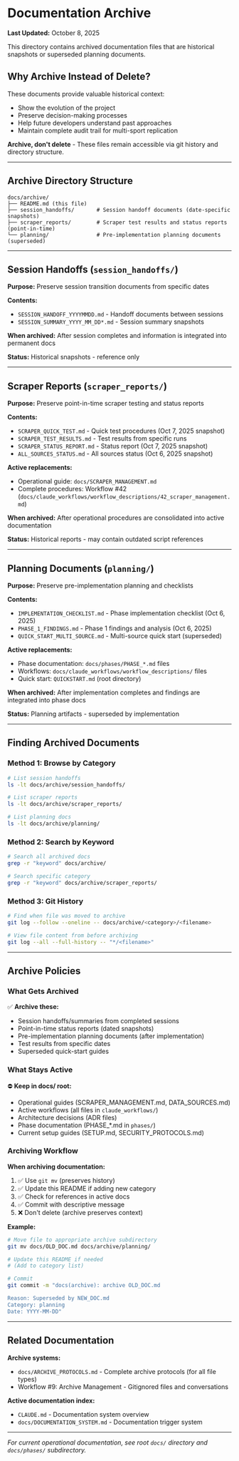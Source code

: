 # Documentation Archive

**Last Updated:** October 8, 2025

This directory contains archived documentation files that are historical snapshots or superseded planning documents.

## Why Archive Instead of Delete?

These documents provide valuable historical context:
- Show the evolution of the project
- Preserve decision-making processes
- Help future developers understand past approaches
- Maintain complete audit trail for multi-sport replication

**Archive, don't delete** - These files remain accessible via git history and directory structure.

---

## Archive Directory Structure

```
docs/archive/
├── README.md (this file)
├── session_handoffs/       # Session handoff documents (date-specific snapshots)
├── scraper_reports/        # Scraper test results and status reports (point-in-time)
└── planning/               # Pre-implementation planning documents (superseded)
```

---

## Session Handoffs (`session_handoffs/`)

**Purpose:** Preserve session transition documents from specific dates

**Contents:**
- `SESSION_HANDOFF_YYYYMMDD.md` - Handoff documents between sessions
- `SESSION_SUMMARY_YYYY_MM_DD*.md` - Session summary snapshots

**When archived:** After session completes and information is integrated into permanent docs

**Status:** Historical snapshots - reference only

---

## Scraper Reports (`scraper_reports/`)

**Purpose:** Preserve point-in-time scraper testing and status reports

**Contents:**
- `SCRAPER_QUICK_TEST.md` - Quick test procedures (Oct 7, 2025 snapshot)
- `SCRAPER_TEST_RESULTS.md` - Test results from specific runs
- `SCRAPER_STATUS_REPORT.md` - Status report (Oct 7, 2025 snapshot)
- `ALL_SOURCES_STATUS.md` - All sources status (Oct 6, 2025 snapshot)

**Active replacements:**
- Operational guide: `docs/SCRAPER_MANAGEMENT.md`
- Complete procedures: Workflow #42 (`docs/claude_workflows/workflow_descriptions/42_scraper_management.md`)

**When archived:** After operational procedures are consolidated into active documentation

**Status:** Historical reports - may contain outdated script references

---

## Planning Documents (`planning/`)

**Purpose:** Preserve pre-implementation planning and checklists

**Contents:**
- `IMPLEMENTATION_CHECKLIST.md` - Phase implementation checklist (Oct 6, 2025)
- `PHASE_1_FINDINGS.md` - Phase 1 findings and analysis (Oct 6, 2025)
- `QUICK_START_MULTI_SOURCE.md` - Multi-source quick start (superseded)

**Active replacements:**
- Phase documentation: `docs/phases/PHASE_*.md` files
- Workflows: `docs/claude_workflows/workflow_descriptions/` files
- Quick start: `QUICKSTART.md` (root directory)

**When archived:** After implementation completes and findings are integrated into phase docs

**Status:** Planning artifacts - superseded by implementation

---

## Finding Archived Documents

### Method 1: Browse by Category

```bash
# List session handoffs
ls -lt docs/archive/session_handoffs/

# List scraper reports
ls -lt docs/archive/scraper_reports/

# List planning docs
ls -lt docs/archive/planning/
```

### Method 2: Search by Keyword

```bash
# Search all archived docs
grep -r "keyword" docs/archive/

# Search specific category
grep -r "keyword" docs/archive/scraper_reports/
```

### Method 3: Git History

```bash
# Find when file was moved to archive
git log --follow --oneline -- docs/archive/<category>/<filename>

# View file content from before archiving
git log --all --full-history -- "*/<filename>"
```

---

## Archive Policies

### What Gets Archived

✅ **Archive these:**
- Session handoffs/summaries from completed sessions
- Point-in-time status reports (dated snapshots)
- Pre-implementation planning documents (after implementation)
- Test results from specific dates
- Superseded quick-start guides

### What Stays Active

⛔ **Keep in docs/ root:**
- Operational guides (SCRAPER_MANAGEMENT.md, DATA_SOURCES.md)
- Active workflows (all files in `claude_workflows/`)
- Architecture decisions (ADR files)
- Phase documentation (PHASE_*.md in `phases/`)
- Current setup guides (SETUP.md, SECURITY_PROTOCOLS.md)

### Archiving Workflow

**When archiving documentation:**

1. ✅ Use `git mv` (preserves history)
2. ✅ Update this README if adding new category
3. ✅ Check for references in active docs
4. ✅ Commit with descriptive message
5. ❌ Don't delete (archive preserves context)

**Example:**
```bash
# Move file to appropriate archive subdirectory
git mv docs/OLD_DOC.md docs/archive/planning/

# Update this README if needed
# (Add to category list)

# Commit
git commit -m "docs(archive): archive OLD_DOC.md

Reason: Superseded by NEW_DOC.md
Category: planning
Date: YYYY-MM-DD"
```

---

## Related Documentation

**Archive systems:**
- `docs/ARCHIVE_PROTOCOLS.md` - Complete archive protocols (for all file types)
- Workflow #9: Archive Management - Gitignored files and conversations

**Active documentation index:**
- `CLAUDE.md` - Documentation system overview
- `docs/DOCUMENTATION_SYSTEM.md` - Documentation trigger system

---

*For current operational documentation, see root `docs/` directory and `docs/phases/` subdirectory.*

